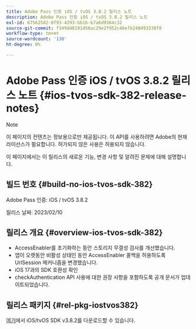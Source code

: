 ```yaml
---
title: Adobe Pass 인증 iOS / tvOS 3.8.2 릴리스 노트
description: Adobe Pass 인증 iOS / tvOS 3.8.2 릴리스 노트
exl-id: 67562582-8f93-4293-bb1b-b7a6d9364c32
source-git-commit: f349d48191456ac29e2f952c46efb240493338f8
workflow-type: tm+mt
source-wordcount: '130'
ht-degree: 0%

---
```


# Adobe Pass 인증 iOS / tvOS 3.8.2 릴리스 노트 {#ios-tvos-sdk-382-release-notes}

>[!NOTE]
>
>이 페이지의 컨텐츠는 정보용으로만 제공됩니다. 이 API를 사용하려면 Adobe의 현재 라이선스가 필요합니다. 허가되지 않은 사용은 허용되지 않습니다.

이 페이지에서는 이 릴리스의 새로운 기능, 변경 사항 및 알려진 문제에 대해 설명합니다.

## 빌드 번호 {#build-no-ios-tvos-sdk-382}

Adobe Pass 인증: iOS / tvOS 3.8.2

릴리스 날짜: 2023/02/10



## 릴리스 개요 {#overview-ios-tvos-sdk-382}

* AccessEnabler를 초기화하는 동안 스토리지 무결성 검사를 개선했습니다.
* 앱이 오랫동안 비활성 상태인 동안 AccessEnabler 콜백을 허용하도록 UrlSession 메커니즘을 변경했습니다.
* iOS 17과의 SDK 호환성 확인
* checkAuthentication API 사용에 대한 권장 사항을 포함하도록 공개 문서가 업데이트되었습니다.


## 릴리스 패키지 {#rel-pkg-iostvos382}

[여기](https://tve.zendesk.com/hc/en-us/articles/204963209-iOS-tvOS-Native-AccessEnabler-Library)에서 iOS/tvOS SDK v3.8.2를 다운로드할 수 있습니다.

